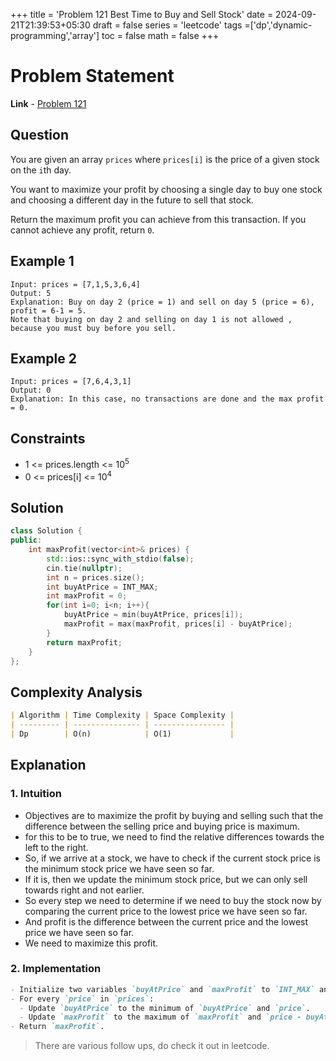 +++
title = 'Problem 121 Best Time to Buy and Sell Stock'
date = 2024-09-21T21:39:53+05:30
draft = false
series = 'leetcode'
tags =['dp','dynamic-programming','array']
toc = false
math = false
+++

# Problem Statement

**Link** - [Problem 121](https://leetcode.com/problems/best-time-to-buy-and-sell-stock/description/)

## Question

You are given an array `prices` where `prices[i]` is the price of a given stock on the `i`th day.

You want to maximize your profit by choosing a single day to buy one stock and choosing a different day in the future to sell that stock.

Return the maximum profit you can achieve from this transaction. If you cannot achieve any profit, return `0`.

## Example 1

```
Input: prices = [7,1,5,3,6,4]
Output: 5
Explanation: Buy on day 2 (price = 1) and sell on day 5 (price = 6),
profit = 6-1 = 5.
Note that buying on day 2 and selling on day 1 is not allowed ,
because you must buy before you sell.
```

## Example 2

```
Input: prices = [7,6,4,3,1]
Output: 0
Explanation: In this case, no transactions are done and the max profit = 0.
```

## Constraints

- 1 <= prices.length <= 10<sup>5</sup>
- 0 <= prices[i] <= 10<sup>4</sup>

## Solution

```cpp
class Solution {
public:
    int maxProfit(vector<int>& prices) {
        std::ios::sync_with_stdio(false);
        cin.tie(nullptr);
        int n = prices.size();
        int buyAtPrice = INT_MAX;
        int maxProfit = 0;
        for(int i=0; i<n; i++){
            buyAtPrice = min(buyAtPrice, prices[i]);
            maxProfit = max(maxProfit, prices[i] - buyAtPrice);
        }
        return maxProfit;
    }
};
```

## Complexity Analysis

```markdown
| Algorithm | Time Complexity | Space Complexity |
| --------- | --------------- | ---------------- |
| Dp        | O(n)            | O(1)             |
```

## Explanation

### 1. Intuition

- Objectives are to maximize the profit by buying and selling such that the difference between the selling price and buying price is maximum.
- for this to be to true, we need to find the relative differences towards the left to the right.
- So, if we arrive at a stock, we have to check if the current stock price is the minimum stock price we have seen so far.
- If it is, then we update the minimum stock price, but we can only sell towards right and not earlier.
- So every step we need to determine if we need to buy the stock now by comparing the current price to the lowest price we have seen so far.
- And profit is the difference between the current price and the lowest price we have seen so far.
- We need to maximize this profit.

### 2. Implementation

```markdown
- Initialize two variables `buyAtPrice` and `maxProfit` to `INT_MAX` and `0` respectively.
- For every `price` in `prices`:
  - Update `buyAtPrice` to the minimum of `buyAtPrice` and `price`.
  - Update `maxProfit` to the maximum of `maxProfit` and `price - buyAtPrice`.
- Return `maxProfit`.
```

> There are various follow ups, do check it out in leetcode.

